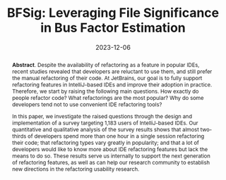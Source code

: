---
title: "BFSig: Leveraging File Significance in Bus Factor Estimation"
authors: '<i>Vahid Haratian, <b>Mikhail Evtikhiev</b>, Pouria Derakhshanfar, Eray Tuzun, and Vladimir Kovalenko</i>'
status: "accepted"
collection: publications
permalink: /publications/2023-12-06-bfsig
date: 2023-12-06
venue: "proceedings of <b>ESEC/FSE'23</b>"
paperurl: 'https://doi.org/10.1145/3611643.3613877'
counter_id: 'C4'
level: 'A*'
abstract: '<p><b>Abstract</b>. Despite the availability of refactoring as a feature in popular IDEs, recent studies revealed that developers are reluctant to use them, and still prefer the manual refactoring of their code. At JetBrains, our goal is to fully support refactoring features in IntelliJ-based IDEs and improve their adoption in practice. Therefore, we start by raising the following main questions. How exactly do people refactor code? What refactorings are the most popular? Why do some developers tend not to use convenient IDE refactoring tools?</p><p>In this paper, we investigate the raised questions through the design and implementation of a survey targeting 1,183 users of IntelliJ-based IDEs. Our quantitative and qualitative analysis of the survey results shows that almost two-thirds of developers spend more than one hour in a single session refactoring their code; that refactoring types vary greatly in popularity; and that a lot of developers would like to know more about IDE refactoring features but lack the means to do so. These results serve us internally to support the next generation of refactoring features, as well as can help our research community to establish new directions in the refactoring usability research.</p>'
---